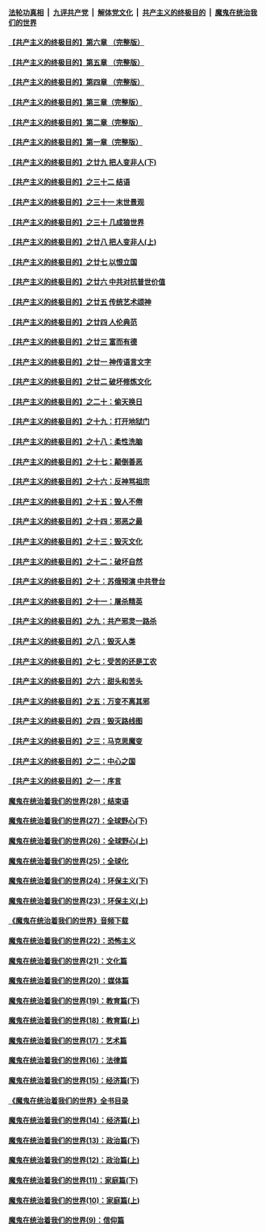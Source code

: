 

####  [法轮功真相](../../../../basic/blob/master/README.md?t=04151001) &nbsp;|&nbsp; [九评共产党](../../../../9ping.md/blob/master/README.md?t=04151001) &nbsp;|&nbsp; [解体党文化](../../../../jtdwh.md/blob/master/README.md?t=04151001)  &nbsp;|&nbsp; [共产主义的终极目的](../../../../gczydzjmd.md/blob/master/README.md?t=04151001) &nbsp;|&nbsp; [魔鬼在统治我们的世界](../../../../mgztzwmdsj.md/blob/master/README.md?t=04151001) 

#### [【共产主义的终极目的】第六章 （完整版）](../pages/nsc422/n11428913.md?t=04151001) 

#### [【共产主义的终极目的】第五章 （完整版）](../pages/nsc422/n11428912.md?t=04151001) 

#### [【共产主义的终极目的】第四章 （完整版）](../pages/nsc422/n11428907.md?t=04151001) 

#### [【共产主义的终极目的】第三章（完整版）](../pages/nsc422/n11428848.md?t=04151001) 

#### [【共产主义的终极目的】第二章（完整版）](../pages/nsc422/n11428831.md?t=04151001) 

#### [【共产主义的终极目的】第一章（完整版）](../pages/nsc422/n11417651.md?t=04151001) 

#### [【共产主义的终极目的】之廿九 把人变非人(下)](../pages/nsc422/n11344140.md?t=04151001) 

#### [【共产主义的终极目的】之三十二 结语](../pages/nsc422/n11360535.md?t=04151001) 

#### [【共产主义的终极目的】之三十一 末世景观](../pages/nsc422/n11351129.md?t=04151001) 

#### [【共产主义的终极目的】之三十 几成狼世界](../pages/nsc422/n11348280.md?t=04151001) 

#### [【共产主义的终极目的】之廿八 把人变非人(上)](../pages/nsc422/n11340492.md?t=04151001) 

#### [【共产主义的终极目的】之廿七 以恨立国](../pages/nsc422/n11336944.md?t=04151001) 

#### [【共产主义的终极目的】之廿六 中共对抗普世价值](../pages/nsc422/n11324785.md?t=04151001) 

#### [【共产主义的终极目的】之廿五 传统艺术颂神](../pages/nsc422/n11296396.md?t=04151001) 

#### [【共产主义的终极目的】之廿四 人伦典范](../pages/nsc422/n11296397.md?t=04151001) 

#### [【共产主义的终极目的】之廿三 富而有德](../pages/nsc422/n11283598.md?t=04151001) 

#### [【共产主义的终极目的】之廿一 神传语言文字](../pages/nsc422/n11263265.md?t=04151001) 

#### [【共产主义的终极目的】之廿二 破坏修炼文化](../pages/nsc422/n11245728.md?t=04151001) 

#### [【共产主义的终极目的】之二十：偷天换日](../pages/nsc422/n11238846.md?t=04151001) 

#### [【共产主义的终极目的】之十九：打开地狱门](../pages/nsc422/n11206376.md?t=04151001) 

#### [【共产主义的终极目的】之十八：柔性洗脑](../pages/nsc422/n11199994.md?t=04151001) 

#### [【共产主义的终极目的】之十七：颠倒善恶](../pages/nsc422/n11179782.md?t=04151001) 

#### [【共产主义的终极目的】之十六：反神骂祖宗](../pages/nsc422/n11166798.md?t=04151001) 

#### [【共产主义的终极目的】之十五：毁人不倦](../pages/nsc422/n11166792.md?t=04151001) 

#### [【共产主义的终极目的】之十四：邪恶之最](../pages/nsc422/n11150249.md?t=04151001) 

#### [【共产主义的终极目的】之十三：毁灭文化](../pages/nsc422/n11135227.md?t=04151001) 

#### [【共产主义的终极目的】之十二：破坏自然](../pages/nsc422/n11135214.md?t=04151001) 

#### [【共产主义的终极目的】之十：苏俄预演 中共登台](../pages/nsc422/n11118424.md?t=04151001) 

#### [【共产主义的终极目的】之十一：屠杀精英](../pages/nsc422/n11118442.md?t=04151001) 

#### [【共产主义的终极目的】之九：共产邪灵一路杀](../pages/nsc422/n11114139.md?t=04151001) 

#### [【共产主义的终极目的】之八：毁灭人类](../pages/nsc422/n11108503.md?t=04151001) 

#### [【共产主义的终极目的】之七：受苦的还是工农](../pages/nsc422/n11101809.md?t=04151001) 

#### [【共产主义的终极目的】之六：甜头和苦头](../pages/nsc422/n11096971.md?t=04151001) 

#### [【共产主义的终极目的】之五：万变不离其邪](../pages/nsc422/n11091285.md?t=04151001) 

#### [【共产主义的终极目的】之四：毁灭路线图](../pages/nsc422/n11086284.md?t=04151001) 

#### [【共产主义的终极目的】之三：马克思魔变](../pages/nsc422/n11061941.md?t=04151001) 

#### [【共产主义的终极目的】之二：中心之国](../pages/nsc422/n11047728.md?t=04151001) 

#### [【共产主义的终极目的】之一：序言](../pages/nsc422/n11086077.md?t=04151001) 

#### [魔鬼在统治着我们的世界(28)：结束语](../pages/nsc422/n10936246.md?t=04151001) 

#### [魔鬼在统治着我们的世界(27)：全球野心(下)](../pages/nsc422/n10928319.md?t=04151001) 

#### [魔鬼在统治着我们的世界(26)：全球野心(上)](../pages/nsc422/n10900318.md?t=04151001) 

#### [魔鬼在统治着我们的世界(25)：全球化](../pages/nsc422/n10788205.md?t=04151001) 

#### [魔鬼在统治着我们的世界(24)：环保主义(下)](../pages/nsc422/n10695307.md?t=04151001) 

#### [魔鬼在统治着我们的世界(23)：环保主义(上)](../pages/nsc422/n10688613.md?t=04151001) 

#### [《魔鬼在统治着我们的世界》音频下载](../pages/nsc422/n10635553.md?t=04151001) 

#### [魔鬼在统治着我们的世界(22)：恐怖主义](../pages/nsc422/n10614727.md?t=04151001) 

#### [魔鬼在统治着我们的世界(21)：文化篇](../pages/nsc422/n10597706.md?t=04151001) 

#### [魔鬼在统治着我们的世界(20)：媒体篇](../pages/nsc422/n10586579.md?t=04151001) 

#### [魔鬼在统治着我们的世界(19)：教育篇(下)](../pages/nsc422/n10564808.md?t=04151001) 

#### [魔鬼在统治着我们的世界(18)：教育篇(上)](../pages/nsc422/n10526970.md?t=04151001) 

#### [魔鬼在统治着我们的世界(17)：艺术篇](../pages/nsc422/n10499093.md?t=04151001) 

#### [魔鬼在统治着我们的世界(16)：法律篇](../pages/nsc422/n10485969.md?t=04151001) 

#### [魔鬼在统治着我们的世界(15)：经济篇(下)](../pages/nsc422/n10469975.md?t=04151001) 

#### [《魔鬼在统治着我们的世界》全书目录](../pages/nsc422/n10464261.md?t=04151001) 

#### [魔鬼在统治着我们的世界(14)：经济篇(上)](../pages/nsc422/n10457370.md?t=04151001) 

#### [魔鬼在统治着我们的世界(13)：政治篇(下)](../pages/nsc422/n10448270.md?t=04151001) 

#### [魔鬼在统治着我们的世界(12)：政治篇(上)](../pages/nsc422/n10444576.md?t=04151001) 

#### [魔鬼在统治着我们的世界(11)：家庭篇(下)](../pages/nsc422/n10440961.md?t=04151001) 

#### [魔鬼在统治着我们的世界(10)：家庭篇(上)](../pages/nsc422/n10435448.md?t=04151001) 

#### [魔鬼在统治着我们的世界(9)：信仰篇](../pages/nsc422/n10432159.md?t=04151001) 

